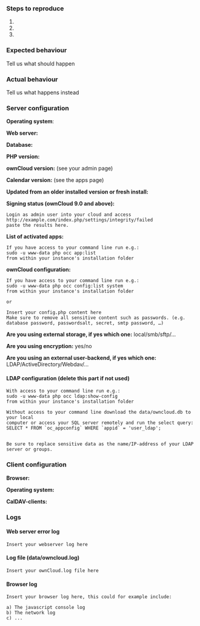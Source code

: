 <!--
Please report only issues corresponding to the calendar app for ownCloud 9 or later.
The old calendar app, which is compatible with ownCloud 8.2 or earlier, is discontinued!

Please report Migration and CalDAV/sync issues to the core repo at https://github.com/owncloud/core/issues
-->
### Steps to reproduce
1.
2.
3.

### Expected behaviour
Tell us what should happen

### Actual behaviour
Tell us what happens instead

### Server configuration

**Operating system**:

**Web server:**

**Database:**

**PHP version:**

**ownCloud version:** (see your admin page)

**Calendar version:** (see the apps page)

**Updated from an older installed version or fresh install:**

**Signing status (ownCloud 9.0 and above):**

```
Login as admin user into your cloud and access 
http://example.com/index.php/settings/integrity/failed 
paste the results here.
```

**List of activated apps:**

```
If you have access to your command line run e.g.:
sudo -u www-data php occ app:list
from within your instance's installation folder
```

**ownCloud configuration:**

```
If you have access to your command line run e.g.:
sudo -u www-data php occ config:list system
from within your instance's installation folder

or 

Insert your config.php content here
Make sure to remove all sensitive content such as passwords. (e.g. database password, passwordsalt, secret, smtp password, …)
```

**Are you using external storage, if yes which one:** local/smb/sftp/...

**Are you using encryption:** yes/no

**Are you using an external user-backend, if yes which one:** LDAP/ActiveDirectory/Webdav/...

#### LDAP configuration (delete this part if not used)

```
With access to your command line run e.g.:
sudo -u www-data php occ ldap:show-config
from within your instance's installation folder

Without access to your command line download the data/owncloud.db to your local
computer or access your SQL server remotely and run the select query:
SELECT * FROM `oc_appconfig` WHERE `appid` = 'user_ldap';


Be sure to replace sensitive data as the name/IP-address of your LDAP server or groups.
```

### Client configuration
**Browser:**

**Operating system:**

**CalDAV-clients:**

### Logs
#### Web server error log
```
Insert your webserver log here
```

#### Log file (data/owncloud.log)
```
Insert your ownCloud.log file here
```

#### Browser log
```
Insert your browser log here, this could for example include:

a) The javascript console log
b) The network log 
c) ...
```
